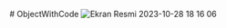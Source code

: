 
# ObjectWithCode
![Ekran Resmi 2023-10-28 18 16 06](https://github.com/ahmettunahanbekdas/100DaysOfSwift/assets/97003033/a0d9e554-16b0-4879-80f8-08383df83ec9)
